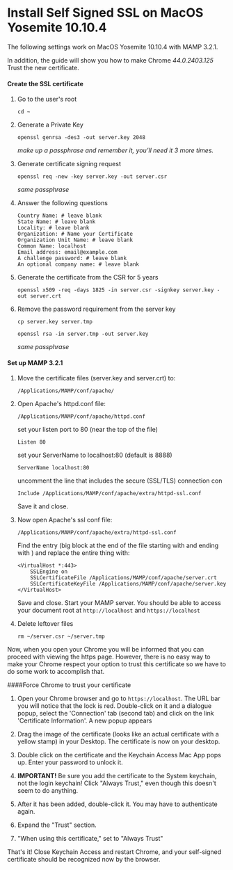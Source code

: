 # Install Self Signed SSL on MacOS Yosemite 10.10.4

The following settings work on MacOS Yosemite 10.10.4 with MAMP 3.2.1.

In addition, the guide will show you how to make Chrome *44.0.2403.125* Trust the new certificate.

#### Create the SSL certificate

1. Go to the user's root

    ```cd ~```

2. Generate a Private Key

    ```openssl genrsa -des3 -out server.key 2048```

    *make up a passphrase and remember it, you’ll need it 3 more times.*

3. Generate certificate signing request

	```openssl req -new -key server.key -out server.csr```

	*same passphrase*

4. Answer the following questions

	```
	Country Name: # leave blank
	State Name: # leave blank
	Locality: # leave blank
	Organization: # Name your Certificate
	Organization Unit Name: # leave blank
	Common Name: localhost
	Email address: email@example.com
	A challenge password: # leave blank
	An optional company name: # leave blank
	```

5. Generate the certificate from the CSR for 5 years

	```openssl x509 -req -days 1825 -in server.csr -signkey server.key -out server.crt```

6. Remove the password requirement from the server key

	```cp server.key server.tmp```

	```openssl rsa -in server.tmp -out server.key```

	*same passphrase*

#### Set up MAMP 3.2.1

1. Move the certificate files (server.key and server.crt) to:

	```/Applications/MAMP/conf/apache/```

2. Open Apache's httpd.conf file:

	```/Applications/MAMP/conf/apache/httpd.conf```

	set your listen port to 80 (near the top of the file)
	
	```Listen 80```


	set your ServerName to localhost:80 (default is 8888)
	
	```ServerName localhost:80```

	uncomment the line that includes the secure (SSL/TLS) connection con
	
	```Include /Applications/MAMP/conf/apache/extra/httpd-ssl.conf```

	Save it and close. 
	
3. Now open Apache's ssl conf file:

	```/Applications/MAMP/conf/apache/extra/httpd-ssl.conf```

	Find the <VirtualHost> entry (big block at the end of the file starting with <VirtualHost _default_:443> and ending with </VirtualHost>) and replace the entire thing with:

	```
	<VirtualHost *:443>
        SSLEngine on
        SSLCertificateFile /Applications/MAMP/conf/apache/server.crt
        SSLCertificateKeyFile /Applications/MAMP/conf/apache/server.key
	</VirtualHost>
	```

	Save and close. Start your MAMP server. You should be able to access your document root at 	```http://localhost``` and ```https://localhost```

3. Delete leftover files

	```rm ~/server.csr ~/server.tmp```


Now, when you open your Chrome you will be informed that you can proceed with viewing the https page. However, there is no easy way to make your Chrome respect your option to trust this certificate so we have to do some work to accomplish that.

####Force Chrome to trust your certificate

1. Open your Chrome browser and go to ```https://localhost```. The URL bar you will notice that the lock is red. Double-click on it and a dialogue popup, select the 'Connection' tab (second tab) and click on the link 'Certificate Information'. A new popup appears

2. Drag the image of the certificate (looks like an actual certificate with a yellow stamp) in your Desktop. The certificate is now on your desktop.

3. Double click on the certificate and the Keychain Access Mac App pops up. Enter your password to unlock it.

4. **IMPORTANT!** Be sure you add the certificate to the System keychain, not the login keychain! Click "Always Trust," even though this doesn't seem to do anything.

5. After it has been added, double-click it. You may have to authenticate again.

6. Expand the "Trust" section.

7. "When using this certificate," set to "Always Trust"

That's it! Close Keychain Access and restart Chrome, and your self-signed certificate should be recognized now by the browser.

